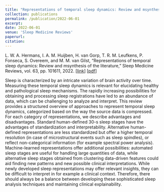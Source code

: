 ```yaml
---
title: "Representations of temporal sleep dynamics: Review and msynthesis of the literature"
collection: publications
permalink: /publication/2022-06-01
excerpt:
date: 2022-06-01
venue: 'Sleep Medicine Reviews'
paperurl: 
citation: 
---
```


L. W. A. Hermans, I. A. M. Huijben, H. van Gorp, T. R. M. Leufkens, P. Fonseca, S. Overeem, and M. M. van Gilst, “Representations of temporal sleep dynamics: Review and msynthesis of the literature,” Sleep Medicine Reviews, vol. 63, pp. 101611, 2022.
\[[link](https://www.sciencedirect.com/science/article/pii/S1087079222000247)\]
\[[pdf](http://hansvangorp.github.io/files/2022-06-01.pdf)\]

Sleep is characterized by an intricate variation of brain activity over time. Measuring these temporal sleep dynamics is relevant for elucidating healthy and pathological sleep mechanisms. The rapidly increasing possibilities for obtaining and processing sleep registrations have led to an abundance of data, which can be challenging to analyze and interpret. This review provides a structured overview of approaches to represent temporal sleep dynamics, categorized based on the way the source data is compressed. For each category of representations, we describe advantages and disadvantages. Standard human-defined 30-s sleep stages have the advantages of standardization and interpretability. Alternative human-defined representations are less standardized but offer a higher temporal resolution (in case of microstructural events such as sleep spindles), or reflect non-categorical information (for example spectral power analysis). Machine-learned representations offer additional possibilities: automated sleep stages are useful for handling large quantities of data, while alternative sleep stages obtained from clustering data-driven features could aid finding new patterns and new possible clinical interpretations. While newly developed sleep representations may offer relevant insights, they can be difficult to interpret in for example a clinical context. Therefore, there should always be a balance between developing these sophisticated sleep analysis techniques and maintaining clinical explainability.